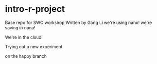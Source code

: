# intro-r-project
Base repo for SWC workshop
Written by Gang Li
we're using nano!
we're saving in nana!

We're in the cloud!


Trying out a new experiment

on the happy branch